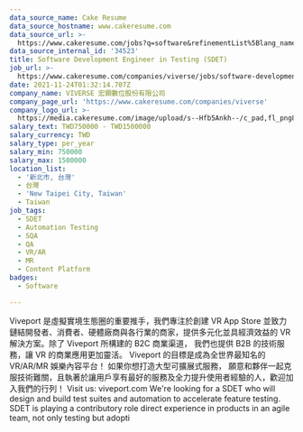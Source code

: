 ```yaml
---
data_source_name: Cake Resume
data_source_hostname: www.cakeresume.com
data_source_url: >-
  https://www.cakeresume.com/jobs?q=software&refinementList%5Blang_name%5D%5B0%5D=English&refinementList%5Bsalary_type%5D=per_year&range%5Bsalary_range%5D%5Bmin%5D=1000000&page=2
data_source_internal_id: '34523'
title: Software Development Engineer in Testing (SDET)
job_url: >-
  https://www.cakeresume.com/companies/viverse/jobs/software-development-engineer-in-testing-sdet
date: 2021-11-24T01:32:14.707Z
company_name: VIVERSE 宏願數位股份有限公司
company_page_url: 'https://www.cakeresume.com/companies/viverse'
company_logo_url: >-
  https://media.cakeresume.com/image/upload/s--Hfb5Ankh--/c_pad,fl_png8,h_200,w_200/v1658906546/p2ruzcprxlhab4ckdnlj.png
salary_text: TWD750000 - TWD1500000
salary_currency: TWD
salary_type: per_year
salary_min: 750000
salary_max: 1500000
location_list:
  - '新北市, 台灣'
  - 台灣
  - 'New Taipei City, Taiwan'
  - Taiwan
job_tags:
  - SDET
  - Automation Testing
  - SQA
  - QA
  - VR/AR
  - MR
  - Content Platform
badges:
  - Software

---
```


Viveport 是虛擬實境生態圈的重要推手，我們專注於創建 VR App Store 並致力鏈結開發者、消費者、硬體廠商與各行業的商家，提供多元化並具經濟效益的 VR 解決方案。除了 Viveport 所構建的 B2C 商業渠道， 我們也提供 B2B 的技術服務，讓 VR 的商業應用更加靈活。 Viveport 的目標是成為全世界最知名的 VR/AR/MR 娛樂內容平台！ 如果你想打造大型可擴展式服務， 願意和夥伴一起克服技術難關，且執著於讓用戶享有最好的服務及全力提升使用者經驗的人，歡迎加入我們的行列！ Visit us: viveport.com We're looking for a SDET who will design and build test suites and automation to accelerate feature testing. SDET is playing a contributory role direct experience in products in an agile team, not only testing but adopti